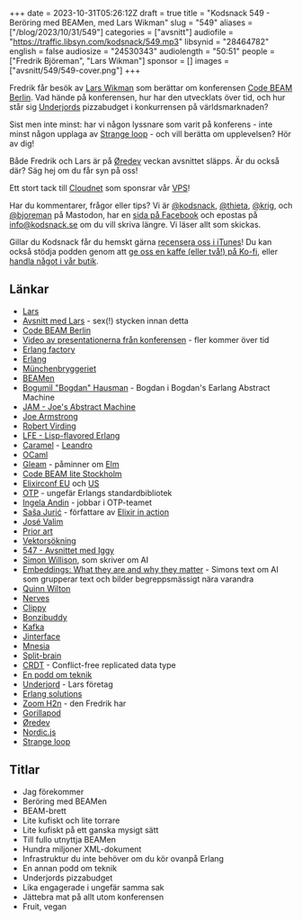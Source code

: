 +++
date = 2023-10-31T05:26:12Z
draft = true
title = "Kodsnack 549 - Beröring med BEAMen, med Lars Wikman"
slug = "549"
aliases = ["/blog/2023/10/31/549"]
categories = ["avsnitt"]
audiofile = "https://traffic.libsyn.com/kodsnack/549.mp3"
libsynid = "28464782"
english = false
audiosize = "24530343"
audiolength = "50:51"
people = ["Fredrik Björeman", "Lars Wikman"]
sponsor = []
images = ["avsnitt/549/549-cover.png"]
+++

Fredrik får besök av [Lars Wikman](https://underjord.io/) som berättar om konferensen [Code BEAM Berlin](https://codebeameurope.com/). Vad hände på konferensen, hur har den utvecklats över tid, och hur står sig [Underjords](https://underjord.io/) pizzabudget i konkurrensen på världsmarknaden?

Sist men inte minst: har vi någon lyssnare som varit på konferens - inte minst någon upplaga av [Strange loop](https://thestrangeloop.com/about.html) - och vill berätta om upplevelsen? Hör av dig!

Både Fredrik och Lars är på [Øredev](https://oredev.org/) veckan avsnittet släpps. Är du också där? Säg hej om du får syn på oss!

Ett stort tack till [Cloudnet](https://www.cloudnet.se) som sponsrar vår [VPS](https://en.wikipedia.org/wiki/Virtual_private_server)!

Har du kommentarer, frågor eller tips? Vi är [@kodsnack](https://social.podsnack.se/@kodsnack), [@thieta](https://6510.nu/@thieta), [@krig](https://6510.nu/@krig), och [@bjoreman](https://toot.cafe/@bjoreman) på Mastodon, har en [sida på Facebook](https://www.facebook.com/) och epostas på [info@kodsnack.se](mailto:info@kodsnack.se) om du vill skriva längre. Vi läser allt som skickas.

Gillar du Kodsnack får du hemskt gärna [recensera oss i iTunes](https://itunes.apple.com/se/podcast/kodsnack/id561631498?l=en)! Du kan också stödja podden genom att <a href="https://ko-fi.com/kodsnack" rel="payment">ge oss en kaffe (eller två!) på Ko-fi</a>, eller [handla något i vår butik](https://shop.spreadshirt.se/kodsnack/).

## Länkar ##
* [Lars](https://underjord.io/)
* [Avsnitt med Lars](https://kodsnack.se/people/lars-wikman/) - sex(!) stycken innan detta
* [Code BEAM Berlin](https://codebeameurope.com/)
* [Video av presentationerna från konferensen](https://www.youtube.com/watch?v=KrXVbiwpTrA&list=PLvL2NEhYV4ZvcztbHJ4LMeXOlHYamUMSR) - fler kommer över tid
* [Erlang factory](https://www.erlang-factory.com/about)
* [Erlang](https://www.erlang.org/about)
* [Münchenbryggeriet](https://sv.wikipedia.org/wiki/M%C3%BCnchenbryggeriet)
* [BEAMen](https://www.erlang.org/blog/a-brief-beam-primer/)
* [Bogumil "Bogdan" Hausman](https://www.linkedin.com/in/bogumil-hausman-282617/) - Bogdan i Bogdan's Earlang Abstract Machine
* [JAM - Joe's Abstract Machine](https://www.erlang.org/blog/beam-compiler-history/)
* [Joe Armstrong](https://github.com/joearms)
* [Robert Virding](https://github.com/rvirding)
* [LFE - Lisp-flavored Erlang](https://en.wikipedia.org/wiki/LFE_%28programming_language%29)
* [Caramel](https://caramel.run/) - [Leandro](https://twitter.com/leostera)
* [OCaml](https://en.wikipedia.org/wiki/OCaml)
* [Gleam](https://gleam.run/) - påminner om [Elm](https://en.wikipedia.org/wiki/Elm_%28programming_language%29)
* [Code BEAM lite Stockholm](https://codebeamstockholm.com/)
* [Elixirconf EU](https://www.elixirconf.eu/) och [US](https://2023.elixirconf.com/)
* [OTP](https://www.erlang.org/) - ungefär Erlangs standardbibliotek
* [Ingela Andin](https://github.com/IngelaAndin) - jobbar i OTP-teamet
* [Saša Jurić](https://github.com/) - författare av [Elixir in action](https://www.manning.com/books/elixir-in-action-second-edition)
* [José Valim](https://github.com/josevalim)
* [Prior art](https://en.wikipedia.org/wiki/Prior_art)
* [Vektorsökning](https://www.pinecone.io/learn/vector-database/)
* [547 - Avsnittet med Iggy](https://kodsnack.se/547/)
* [Simon Willison](https://simonwillison.net/), som skriver om AI
* [Embeddings: What they are and why they matter](https://simonwillison.net/2023/Oct/23/embeddings/) - Simons text om AI som grupperar text och bilder begreppsmässigt nära varandra
* [Quinn Wilton](https://quinnwilton.com/)
* [Nerves](https://nerves-project.org/)
* [Clippy](https://en.wikipedia.org/wiki/Office_Assistant)
* [Bonzibuddy](https://en.wikipedia.org/wiki/BonziBuddy)
* [Kafka](https://en.wikipedia.org/wiki/Apache_Kafka)
* [Jinterface](https://www.erlang.org/doc/apps/jinterface/jinterface_users_guide)
* [Mnesia](https://en.wikipedia.org/wiki/Mnesia)
* [Split-brain](https://en.wikipedia.org/wiki/Split-brain_%28computing%29)
* [CRDT](https://en.wikipedia.org/wiki/Conflict-free_replicated_data_type) - Conflict-free replicated data type
* [En podd om teknik](https://enpoddomteknik.se/)
* [Underjord](https://underjord.io/) - Lars företag
* [Erlang solutions](https://www.erlang-solutions.com/)
* [Zoom H2n](https://zoomcorp.com/en/us/handheld-recorders/handheld-recorders/h2n-handy-recorder/) - den Fredrik har
* [Gorillapod](https://joby.com/se-sv/gorillapod/)
* [Øredev](https://oredev.org/)
* [Nordic.js](https://nordicjs.com/2024)
* [Strange loop](https://thestrangeloop.com/about.html)

## Titlar ##
* Jag förekommer
* Beröring med BEAMen
* BEAM-brett
* Lite kufiskt och lite torrare
* Lite kufiskt på ett ganska mysigt sätt
* Till fullo utnyttja BEAMen
* Hundra miljoner XML-dokument
* Infrastruktur du inte behöver om du kör ovanpå Erlang
* En annan podd om teknik
* Underjords pizzabudget
* Lika engagerade i ungefär samma sak
* Jättebra mat på allt utom konferensen
* Fruit, vegan